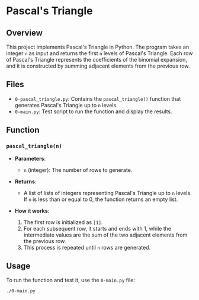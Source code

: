 # Pascal's Triangle

## Overview

This project implements Pascal's Triangle in Python. The program takes an integer `n` as input and returns the first `n` levels of Pascal's Triangle. Each row of Pascal's Triangle represents the coefficients of the binomial expansion, and it is constructed by summing adjacent elements from the previous row.

## Files

- `0-pascal_triangle.py`: Contains the `pascal_triangle()` function that generates Pascal's Triangle up to `n` levels.
- `0-main.py`: Test script to run the function and display the results.

## Function

### `pascal_triangle(n)`
- **Parameters**: 
  - `n` (integer): The number of rows to generate.
  
- **Returns**: 
  - A list of lists of integers representing Pascal's Triangle up to `n` levels. If `n` is less than or equal to 0, the function returns an empty list.

- **How it works**:
  1. The first row is initialized as `[1]`.
  2. For each subsequent row, it starts and ends with 1, while the intermediate values are the sum of the two adjacent elements from the previous row.
  3. This process is repeated until `n` rows are generated.

## Usage

To run the function and test it, use the `0-main.py` file:

```bash
./0-main.py
